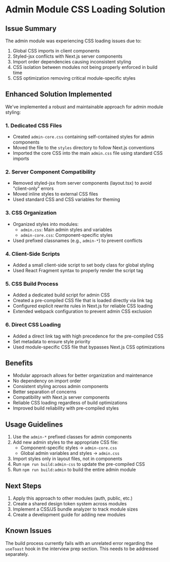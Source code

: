 # Admin Module CSS Loading Solution

## Issue Summary

The admin module was experiencing CSS loading issues due to:

1. Global CSS imports in client components
2. Styled-jsx conflicts with Next.js server components
3. Import order dependencies causing inconsistent styling
4. CSS isolation between modules not being properly enforced in build time
5. CSS optimization removing critical module-specific styles

## Enhanced Solution Implemented

We've implemented a robust and maintainable approach for admin module styling:

### 1. Dedicated CSS Files

- Created `admin-core.css` containing self-contained styles for admin components
- Moved the file to the `styles` directory to follow Next.js conventions
- Imported the core CSS into the main `admin.css` file using standard CSS imports

### 2. Server Component Compatibility

- Removed styled-jsx from server components (layout.tsx) to avoid "client-only" errors
- Moved inline styles to external CSS files
- Used standard CSS and CSS variables for theming

### 3. CSS Organization

- Organized styles into modules:
  - `admin.css`: Main admin styles and variables
  - `admin-core.css`: Component-specific styles
- Used prefixed classnames (e.g., `admin-*`) to prevent conflicts

### 4. Client-Side Scripts

- Added a small client-side script to set body class for global styling
- Used React Fragment syntax to properly render the script tag

### 5. CSS Build Process

- Added a dedicated build script for admin CSS
- Created a pre-compiled CSS file that is loaded directly via link tag
- Configured explicit rewrite rules in Next.js for reliable CSS loading
- Extended webpack configuration to prevent admin CSS exclusion

### 6. Direct CSS Loading

- Added a direct link tag with high precedence for the pre-compiled CSS
- Set metadata to ensure style priority
- Used module-specific CSS file that bypasses Next.js CSS optimizations

## Benefits

- Modular approach allows for better organization and maintenance
- No dependency on import order
- Consistent styling across admin components
- Better separation of concerns
- Compatibility with Next.js server components
- Reliable CSS loading regardless of build optimizations
- Improved build reliability with pre-compiled styles

## Usage Guidelines

1. Use the `admin-*` prefixed classes for admin components
2. Add new admin styles to the appropriate CSS file:
   - Component-specific styles → `admin-core.css`
   - Global admin variables and styles → `admin.css`
3. Import styles only in layout files, not in components
4. Run `npm run build:admin-css` to update the pre-compiled CSS
5. Run `npm run build:admin` to build the entire admin module

## Next Steps

1. Apply this approach to other modules (auth, public, etc.)
2. Create a shared design token system across modules
3. Implement a CSS/JS bundle analyzer to track module sizes
4. Create a development guide for adding new modules

## Known Issues

The build process currently fails with an unrelated error regarding the `useToast` hook in the interview prep section. This needs to be addressed separately.
